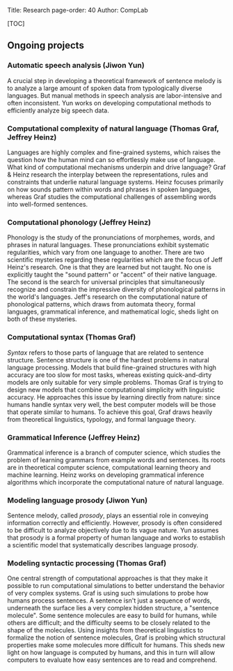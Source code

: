 Title: Research
page-order: 40
Author: CompLab

[TOC]

## Ongoing projects

### Automatic speech analysis (Jiwon Yun)

A crucial step in developing a theoretical framework of sentence melody is to analyze a large amount of spoken data from typologically diverse languages.
But manual methods in speech analysis are labor-intensive and often inconsistent.
Yun works on developing computational methods to efficiently analyze big speech data.

### Computational complexity of natural language (Thomas Graf, Jeffrey Heinz)

Languages are highly complex and fine-grained systems, which raises the question how the human mind can so effortlessly make use of language.
What kind of computational mechanisms underpin and drive language?
Graf & Heinz research the interplay between the representations, rules and constraints that underlie natural language systems.
Heinz focuses primarily on how sounds pattern within words and phrases in spoken languages, whereas Graf studies the computational challenges of assembling words into well-formed sentences.

### Computational phonology (Jeffrey Heinz)

Phonology is the study of the pronunciations of morphemes, words, and phrases in natural languages.
These pronunciations exhibit systematic regularities, which vary from one language to another.
There are two scientific mysteries regarding these regularities which are the focus of Jeff Heinz's research.
One is that they are learned but not taught.
No one is explicitly taught the "sound pattern" or "accent" of their native language.
The second is the search for universal principles that simultaneously recognize and constrain the impressive diversity of phonological patterns in the world's languages.
Jeff's research on the computational nature of phonological patterns, which draws from automata theory, formal languages, grammatical inference, and mathematical logic, sheds light on both of these mysteries.

### Computational syntax (Thomas Graf)

*Syntax* refers to those parts of language that are related to sentence structure.
Sentence structure is one of the hardest problems in natural language processing.
Models that build fine-grained structures with high accuracy are too slow for most tasks, whereas existing quick-and-dirty models are only suitable for very simple problems.
Thomas Graf is trying to design new models that combine computational simplicity with linguistic accuracy.
He approaches this issue by learning directly from nature: since humans handle syntax very well, the best computer models will be those that operate similar to humans.
To achieve this goal, Graf draws heavily from theoretical linguistics, typology, and formal language theory.

### Grammatical Inference (Jeffrey Heinz)

Grammatical inference is a branch of computer science, which studies the problem of learning grammars from example words and sentences.
Its roots are in theoretical computer science, computational learning theory and machine learning.
Heinz works on developing grammatical inference algorithms which incorporate the computational nature of natural language.

### Modeling language prosody (Jiwon Yun)

Sentence melody, called *prosody*, plays an essential role in conveying information correctly and efficiently.
However, prosody is often considered to be difficult to analyze objectively due to its vague nature.
Yun assumes that prosody is a formal property of human language and works to establish a scientific model that systematically describes language prosody.

### Modeling syntactic processing (Thomas Graf)

One central strength of computational approaches is that they make it possible to run computational simulations to better understand the behavior of very complex systems.
Graf is using such simulations to probe how humans process sentences.
A sentence isn't just a sequence of words, underneath the surface lies a very complex hidden structure, a "sentence molecule".
Some sentence molecules are easy to build for humans, while others are difficult; and the difficulty seems to be closely related to the shape of the molecules.
Using insights from theoretical linguistics to formalize the notion of sentence molecules, Graf is probing which structural properties make some molecules more difficult for humans.
This sheds new light on how language is computed by humans, and this in turn will allow computers to evaluate how easy sentences are to read and comprehend.
